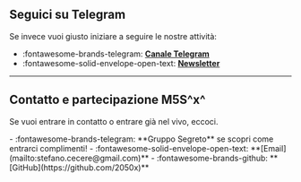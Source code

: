 ## Seguici su Telegram
Se invece vuoi giusto iniziare a seguire le nostre attività:

<div class="grid cards" markdown>

- :fontawesome-brands-telegram: **[Canale Telegram](https://t.me/org2050x)**
- :fontawesome-solid-envelope-open-text: **[Newsletter](https://m5sinforma.substack.com/)**

</div>

---

## Contatto e partecipazione M5S^x^
Se vuoi entrare in contatto o entrare già nel vivo, eccoci.

<div class="grid cards" markdown>
- :fontawesome-brands-telegram: **Gruppo Segreto**  se scopri come entrarci complimenti!
- :fontawesome-solid-envelope-open-text: **[Email](mailto:stefano.cecere@gmail.com)**  
- :fontawesome-brands-github: **[GitHub](https://github.com/2050x)**  
</div>
